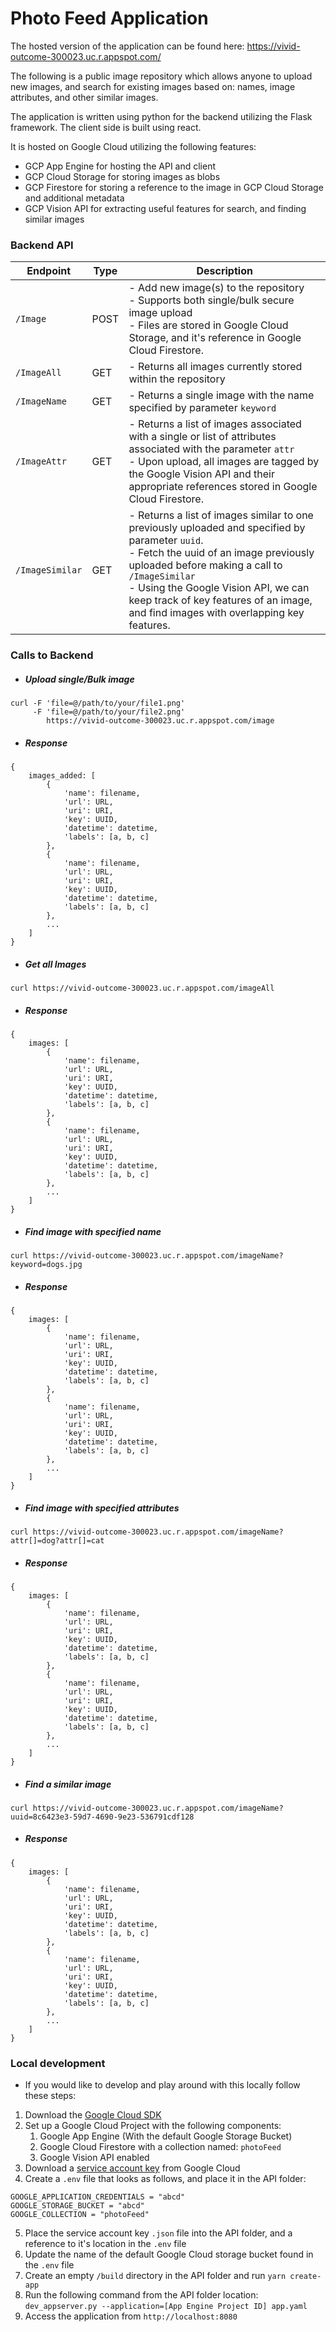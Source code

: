 # Photo Feed Application 

The hosted version of the application can be found here: https://vivid-outcome-300023.uc.r.appspot.com/

The following is a public image repository which allows anyone to upload new images, and search for existing images based on: 
names, image attributes, and other similar images. 

The application is written using python for the backend utilizing the Flask framework. 
The client side is built using react.

It is hosted on Google Cloud utilizing the following features: 
- GCP App Engine for hosting the API and client
- GCP Cloud Storage for storing images as blobs
- GCP Firestore for storing a reference to the image in GCP Cloud Storage and additional metadata
- GCP Vision API for extracting useful features for search, and finding similar images

### Backend API 
| Endpoint       | Type | Description |
| ----------     |----- |-------------| 
| `/Image`       | POST | - Add new image(s) to the repository <br/> - Supports both single/bulk secure image upload <br/> - Files are stored in Google Cloud Storage, and it's reference in Google Cloud Firestore. |
| `/ImageAll`    | GET  | - Returns all images currently stored within the repository
| `/ImageName`   | GET  | - Returns a single image with the name specified by parameter `keyword`
| `/ImageAttr`   | GET  | - Returns a list of images associated with a single or list of attributes associated with the parameter `attr` <br/> - Upon upload, all images are tagged by the Google Vision API and their appropriate references stored in Google Cloud Firestore. 
| `/ImageSimilar`| GET  | - Returns a list of images similar to one previously uploaded and specified by parameter `uuid`. <br/> - Fetch the uuid of an image previously uploaded before making a call to `/ImageSimilar` <br/> - Using the Google Vision API, we can keep track of key features of an image, and find images with overlapping key features. 

### Calls to Backend 

- ##### Upload single/Bulk image
``` 
curl -F 'file=@/path/to/your/file1.png'
     -F 'file=@/path/to/your/file2.png'
        https://vivid-outcome-300023.uc.r.appspot.com/image
```

- ##### Response
```
{
    images_added: [
        {
            'name': filename,
            'url': URL,
            'uri': URI,
            'key': UUID,
            'datetime': datetime,
            'labels': [a, b, c]
        },
        {
            'name': filename,
            'url': URL,
            'uri': URI,
            'key': UUID,
            'datetime': datetime,
            'labels': [a, b, c]
        },
        ...
    ]
}
```

- ##### Get all Images
``` 
curl https://vivid-outcome-300023.uc.r.appspot.com/imageAll
```

- ##### Response
```
{
    images: [
        {
            'name': filename,
            'url': URL,
            'uri': URI,
            'key': UUID,
            'datetime': datetime,
            'labels': [a, b, c]
        },
        {
            'name': filename,
            'url': URL,
            'uri': URI,
            'key': UUID,
            'datetime': datetime,
            'labels': [a, b, c]
        },
        ...
    ]
}
```

- ##### Find image with specified name
``` 
curl https://vivid-outcome-300023.uc.r.appspot.com/imageName?keyword=dogs.jpg
```

- ##### Response
```
{
    images: [
        {
            'name': filename,
            'url': URL,
            'uri': URI,
            'key': UUID,
            'datetime': datetime,
            'labels': [a, b, c]
        },
        {
            'name': filename,
            'url': URL,
            'uri': URI,
            'key': UUID,
            'datetime': datetime,
            'labels': [a, b, c]
        },
        ...
    ]
}
```

- ##### Find image with specified attributes
``` 
curl https://vivid-outcome-300023.uc.r.appspot.com/imageName?attr[]=dog?attr[]=cat
```

- ##### Response
```
{
    images: [
        {
            'name': filename,
            'url': URL,
            'uri': URI,
            'key': UUID,
            'datetime': datetime,
            'labels': [a, b, c]
        },
        {
            'name': filename,
            'url': URL,
            'uri': URI,
            'key': UUID,
            'datetime': datetime,
            'labels': [a, b, c]
        },
        ...
    ]
}
```


- ##### Find a similar image
``` 
curl https://vivid-outcome-300023.uc.r.appspot.com/imageName?uuid=8c6423e3-59d7-4690-9e23-536791cdf128
```

- ##### Response
```
{
    images: [
        {
            'name': filename,
            'url': URL,
            'uri': URI,
            'key': UUID,
            'datetime': datetime,
            'labels': [a, b, c]
        },
        {
            'name': filename,
            'url': URL,
            'uri': URI,
            'key': UUID,
            'datetime': datetime,
            'labels': [a, b, c]
        },
        ...
    ]
}
```

### Local development

- If you would like to develop and play around with this locally follow these steps: 

1. Download the [Google Cloud SDK](https://cloud.google.com/sdk)
2. Set up a Google Cloud Project with the following components: <br/>
    1. Google App Engine (With the default Google Storage Bucket)
    2. Google Cloud Firestore with a collection named: `photoFeed`
    3. Google Vision API enabled
3. Download a [service account key](https://cloud.google.com/docs/authentication/production) from Google Cloud 
4. Create a `.env` file that looks as follows, and place it in the API folder: 
```
GOOGLE_APPLICATION_CREDENTIALS = "abcd"
GOOGLE_STORAGE_BUCKET = "abcd"
GOOGLE_COLLECTION = "photoFeed"
```
5. Place the service account key `.json` file into the API folder, and a reference to it's location in the `.env` file
6. Update the name of the default Google Cloud storage bucket found in the `.env` file
7. Create an empty `/build` directory in the API folder and run `yarn create-app`
8. Run the following command from the API folder location: `dev_appserver.py --application=[App Engine Project ID] app.yaml`
9. Access the application from `http://localhost:8080`